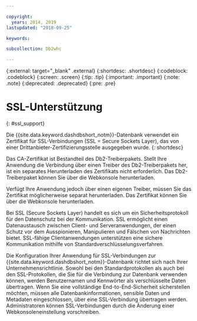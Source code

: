 ```yaml
---

copyright:
  years: 2014, 2019
lastupdated: "2018-09-25"

keywords:

subcollection: Db2whc

---
```


<!-- Attribute definitions --> 
{:external: target="_blank" .external}
{:shortdesc: .shortdesc}
{:codeblock: .codeblock}
{:screen: .screen}
{:tip: .tip}
{:important: .important}
{:note: .note}
{:deprecated: .deprecated}
{:pre: .pre}

# SSL-Unterstützung
{: #ssl_support}

Die {{site.data.keyword.dashdbshort_notm}}-Datenbank verwendet ein Zertifikat für SSL-Verbindungen (SSL = Secure Sockets Layer), das von einer Drittanbieter-Zertifizierungsstelle ausgegeben wurde. 
{: shortdesc}

Das CA-Zertifikat ist Bestandteil des Db2-Treiberpakets. Stellt Ihre Anwendung die Verbindung über einen Treiber des Db2-Treiberpakets her, ist ein separates Herunterladen des Zertifikats nicht erforderlich. Das Db2-Treiberpaket können Sie über die Webkonsole herunterladen.

Verfügt Ihre Anwendung jedoch über einen eigenen Treiber, müssen Sie das Zertifikat möglicherweise separat herunterladen. Das Zertifikat können Sie über die Webkonsole herunterladen.

Bei SSL (Secure Sockets Layer) handelt es sich um ein Sicherheitsprotokoll für den Datenschutz bei der Kommunikation. SSL ermöglicht einen Datenaustausch zwischen Client- und Serveranwendungen, der einen Schutz vor dem Ausspionieren, Manipulieren und Fälschen von Nachrichten bietet. SSL-fähige Clientanwendungen unterstützen eine sichere Kommunikation mithilfe von Standardverschlüsselungsverfahren.

Die Konfiguration Ihrer Anwendung für SSL-Verbindungen zur {{site.data.keyword.dashdbshort_notm}}-Datenbank richtet sich nach Ihrer Unternehmensrichtlinie. Sowohl bei den Standardprotokollen als auch bei den SSL-Protokollen, die Sie für die Verbindung zur Datenbank verwenden können, werden Benutzernamen und Kennwörter als verschlüsselte Daten übertragen. Wenn Sie eine vollständige End-to-End-Sicherheit sicherstellen möchten, müssen alle Datenbankinformationen, sensible Daten und Metadaten eingeschlossen, über eine SSL-Verbindung übertragen werden. Administratoren können SSL-Verbindungen durch die Änderung einer Webkonsoleneinstellung vorschreiben.


